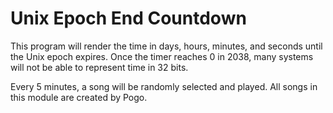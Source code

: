 # Unix Epoch End Countdown
This program will render the time in days, hours, minutes, and seconds until the Unix epoch expires. Once the timer reaches 0 in 2038, many systems will not be able to represent time in 32 bits.

Every 5 minutes, a song will be randomly selected and played. All songs in this module are created by Pogo.